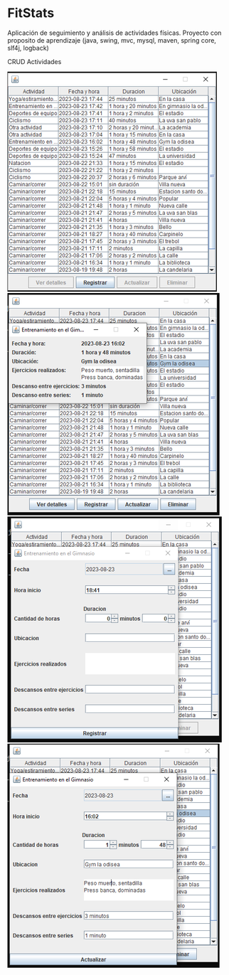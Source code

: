 # FitStats
Aplicación de seguimiento y análisis de actividades físicas. 
Proyecto con proposito de aprendizaje
(java, swing, mvc, mysql, maven, spring core, slf4j, logback)

CRUD Actividades

![Ventana con Tabla Actividades registradas](https://github.com/jeffersonvilla/FitStats/blob/master/imagenes/TablaActividades.PNG?raw=true)
![Ventana con detalles de una actividad registrada](https://github.com/jeffersonvilla/FitStats/blob/master/imagenes/Detalles.PNG?raw=true)
![Ventana para Crear Actividad de tipo Entrenamiento en el Gimnasio](https://github.com/jeffersonvilla/FitStats/blob/master/imagenes/Crear.PNG?raw=true)
![Ventana para Actualizar Actividad de tipo Entrenamiento en el Gimnasio](https://github.com/jeffersonvilla/FitStats/blob/master/imagenes/Actualizar.PNG?raw=true)
